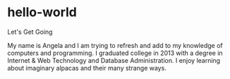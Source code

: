 # hello-world
Let's Get Going

My name is Angela and I am trying to refresh and add to my knowledge of computers and programming. I graduated college in 2013 with a degree in Internet & Web Technology and Database Administration. I enjoy learning about imaginary alpacas and their many strange ways.
